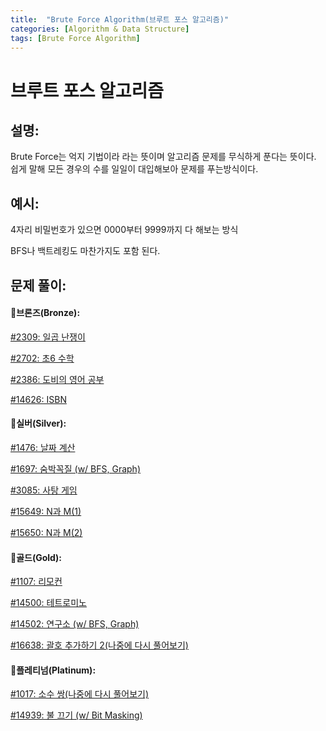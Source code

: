```yaml
---
title:  "Brute Force Algorithm(브루트 포스 알고리즘)"
categories: [Algorithm & Data Structure]
tags: [Brute Force Algorithm]
---
```

# 브루트 포스 알고리즘

## 설명:

Brute Force는 억지 기법이라 라는 뜻이며 알고리즘 문제를 무식하게 푼다는 뜻이다. 쉽게 말해  모든 경우의 수를 일일이 대입해보아 문제를 푸는방식이다. 

## 예시:

4자리 비밀번호가 있으면 0000부터 9999까지 다 해보는 방식

BFS나 백트레킹도 마찬가지도 포함 된다.

## 문제 풀이:

#### 🥉브론즈(Bronze):

[#2309: 일곱 난쟁이](/algorithm%20&%20data%20structure/2309-일곱-난쟁이/)

[#2702: 초6 수학](/algorithm%20&%20data%20structure/2702-초6-수학/)

[#2386: 도비의 영어 공부](/algorithm%20&%20data%20structure/2386-도비의-영어-공부/)

[#14626: ISBN](/algorithm%20&%20data%20structure/14626-ISBN/)

#### 🥈실버(Silver):

[#1476: 날짜 계산](/algorithm%20&%20data%20structure/1476-날짜-계산/)

[#1697: 숨박꼭질 (w/ BFS, Graph)](/algorithm%20&%20data%20structure/1697-숨박꼭질/)

[#3085: 사탕 게임](/algorithm%20&%20data%20structure/3085-사탕-게임/)

[#15649: N과 M(1)](/algorithm%20&%20data%20structure/15649-N과-M(1)/)

[#15650: N과 M(2)](/algorithm%20&%20data%20structure/15649-N과-M(1)/)

#### 🥇골드(Gold):

[#1107: 리모컨](/algorithm%20&%20data%20structure/1107-리모컨/)

[#14500: 테트로미노](/algorithm%20&%20data%20structure/14500-테트로미노/)

[#14502: 연구소 (w/ BFS, Graph)](/algorithm%20&%20data%20structure/14502-연구소/)

[#16638: 괄호 추가하기 2(나중에 다시 풀어보기)](/algorithm%20&%20data%20structure/16638-괄호-추가하기-2/)

#### 👑플레티넘(Platinum):

[#1017: 소수 쌍(나중에 다시 풀어보기)](/algorithm%20&%20data%20structure/1017-소수-쌍/)

[#14939: 불 끄기 (w/ Bit Masking)](/algorithm%20&%20data%20structure/14939-불-끄기/)
